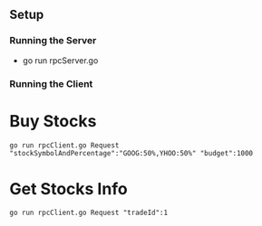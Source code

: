 ## Setup

### Running the Server
 * go run rpcServer.go

### Running the Client

# Buy Stocks

```
go run rpcClient.go Request "stockSymbolAndPercentage":"GOOG:50%,YHOO:50%" "budget":1000

```
# Get Stocks Info
```
go run rpcClient.go Request "tradeId":1
```